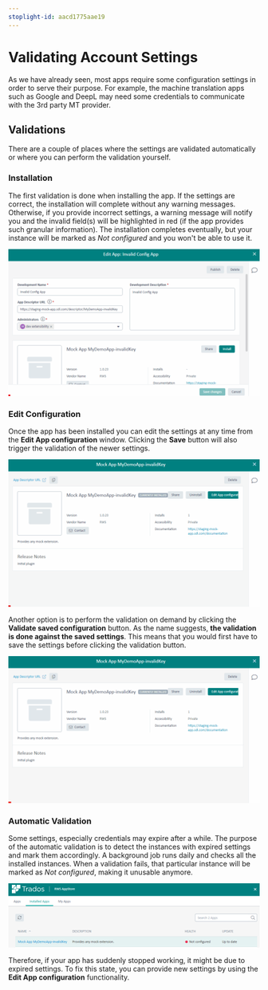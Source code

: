 ```yaml
---
stoplight-id: aacd1775aae19
---
```


# Validating Account Settings

As we have already seen, most apps require some configuration settings in order to serve their purpose. For example, the machine translation apps such as Google and DeepL may need some credentials to communicate with the 3rd party MT provider.

## Validations

There are a couple of places where the settings are validated automatically or where you can perform the validation yourself.

### Installation

The first validation is done when installing the app. If the settings are correct, the installation will complete without any warning messages. Otherwise, if you provide incorrect settings, a warning message will notify you and the invalid field(s) will be highlighted in red (if the app provides such granular information).
The installation completes eventually, but your instance will be marked as *Not configured* and you won't be able to use it.

<!--
focus: false
-->
![InstallWrongConfigs](https://github.com/RWS/language-cloud-public-api-doc-resources/blob/main/extensibility/app-management/InstallWrongConfigs.gif?raw=true)

### Edit Configuration

Once the app has been installed you can edit the settings at any time from the **Edit App configuration** window. Clicking the **Save** button will also trigger the validation of the newer settings.

<!--
focus: false
-->
![SaveWrongConfigs](https://github.com/RWS/language-cloud-public-api-doc-resources/blob/main/extensibility/app-management/SaveWrongConfigs.gif?raw=true)

Another option is to perform the validation on demand by clicking the **Validate saved configuration** button. As the name suggests, **the validation is done against the saved settings**. This means that you would first have to save the settings before clicking the validation button.

<!--
focus: false
-->
![ValidateWrongConfigs](https://github.com/RWS/language-cloud-public-api-doc-resources/blob/main/extensibility/app-management/ValidateWrongConfigs.gif?raw=true)

### Automatic Validation

Some settings, especially credentials may expire after a while. The purpose of the automatic validation is to detect the instances with expired settings and mark them accordingly. A background job runs daily and checks all the installed instances. When a validation fails, that particular instance will be marked as *Not configured*, making it unusable anymore.

![NotConfigured](https://github.com/RWS/language-cloud-public-api-doc-resources/blob/main/extensibility/app-management/NotConfigured.PNG?raw=true)

Therefore, if your app has suddenly stopped working, it might be due to expired settings. To fix this state, you can provide new settings by using the **Edit App configuration** functionality.
